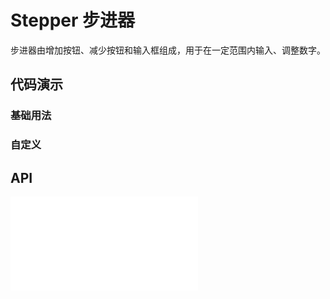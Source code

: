 # Stepper 步进器

步进器由增加按钮、减少按钮和输入框组成，用于在一定范围内输入、调整数字。

## 代码演示

### 基础用法

<code src="../../packages/wonder-ui/src/Stepper/demo/demo1.tsx"></code>

### 自定义

<code src="../../packages/wonder-ui/src/Stepper/demo/demo2.tsx"></code>

## API

<embed src="../../packages/wonder-ui/src/Stepper/index.md"></embed>

